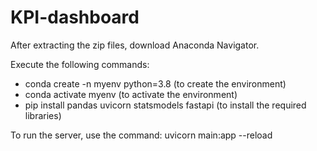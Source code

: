 # KPI-dashboard

After extracting the zip files, download Anaconda Navigator.

Execute the following commands:
* conda create -n myenv python=3.8 (to create the environment)
* conda activate myenv (to activate the environment)
* pip install pandas uvicorn statsmodels fastapi (to install the required libraries)

To run the server, use the command:
uvicorn main:app --reload





